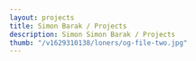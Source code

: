 ```yaml
---
layout: projects
title: Simon Barak / Projects
description: Simon Simon Barak / Projects
thumb: "/v1629310138/loners/og-file-two.jpg"
---
```

